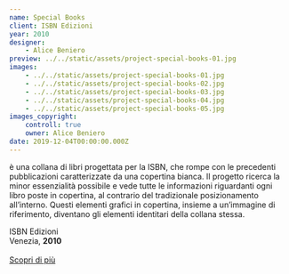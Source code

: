 ```yaml
---
name: Special Books
client: ISBN Edizioni
year: 2010
designer:
    - Alice Beniero
preview: ../../static/assets/project-special-books-01.jpg
images:
    - ../../static/assets/project-special-books-01.jpg
    - ../../static/assets/project-special-books-02.jpg
    - ../../static/assets/project-special-books-03.jpg
    - ../../static/assets/project-special-books-04.jpg
    - ../../static/assets/project-special-books-05.jpg
images_copyright:
    controll: true
    owner: Alice Beniero
date: 2019-12-04T00:00:00.000Z
---
```


è una collana di libri progettata per la ISBN, che rompe con le precedenti pubblicazioni caratterizzate da una copertina bianca. Il progetto ricerca la minor essenzialità possibile e vede tutte le informazioni riguardanti ogni libro poste in copertina, al contrario del tradizionale posizionamento all’interno. Questi elementi grafici in copertina, insieme a un’immagine di riferimento, diventano gli elementi identitari della collana stessa.

ISBN Edizioni  
Venezia, **2010**<br><br>
[Scopri di più](https://cargocollective.com/alicebeniero/Special-Books-01)
